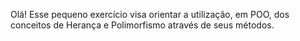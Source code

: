 Olá! 
Esse pequeno exercício visa orientar a utilização, em POO, dos conceitos de Herança e Polimorfismo através de seus métodos.
